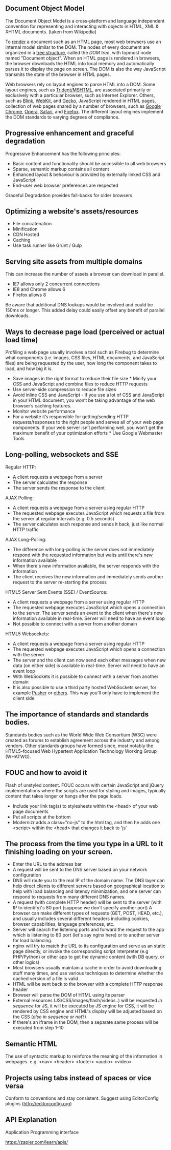 Document Object Model
------

The Document Object Model is a cross-platform and language independent convention for representing and interacting with objects in HTML, XML &amp; XHTML documents. (taken from Wikipedia)

To <a href="http://en.wikipedia.org/wiki/Web_browser_engine">render</a> a document such as an HTML page, most web browsers use an internal model similar to the DOM. The nodes of every document are organized in a <a href="http://en.wikipedia.org/wiki/Tree_structure">tree structure</a>, called the <i>DOM tree</i>, with topmost node named "Document object". When an HTML page is rendered in browsers, the browser downloads the HTML into local memory and automatically parses it to display the page on screen. The DOM is also the way JavaScript transmits the state of the browser in HTML pages.</p> <p>Web browsers rely on layout engines to parse HTML into a DOM. Some layout engines, such as <a href="http://en.wikipedia.org/wiki/Trident_(layout_engine)">Trident/MSHTML</a>, are associated primarily or exclusively with a particular browser, such as Internet Explorer. Others, such as <a href="http://en.wikipedia.org/wiki/Blink_(layout_engine)">Blink</a>, <a href="http://en.wikipedia.org/wiki/WebKit">WebKit</a>, and <a href="http://en.wikipedia.org/wiki/Gecko_(layout_engine)">Gecko</a>, JavaScript rendered in HTML pages, collection of web pages shared by a number of browsers, such as <a href="http://en.wikipedia.org/wiki/Google_Chrome">Google Chrome</a>, <a href="http://en.wikipedia.org/wiki/Opera_(web_browser)">Opera</a>, <a href="http://en.wikipedia.org/wiki/Safari_(web_browser)">Safari</a>, and <a href="http://en.wikipedia.org/wiki/Firefox">Firefox</a>. The different layout engines implement the DOM standards to varying degrees of compliance.

Progressive enhancement and graceful degradation
------

Progressive Enhancement has the following principles:

*  Basic content and functionality should be accessible to all web browsers
*  Sparse, semantic markup contains all content  
*  Enhanced layout &amp; behaviour is provided by externally linked CSS and JavaScript  
*  End-user web browser preferences are respected 

Graceful Degradation provides fall-backs for older browsers


Optimizing a website's assets/resources
------

* File concatenation
* Minification
* CDN Hosted
* Caching
* Use task runner like Grunt / Gulp
 
Serving site assets from multiple domains
------

This can increase the number of assets a browser can download in parallel.

* IE7 allows only 2 concurrent connections
* IE8 and Chrome allows 6
* Firefox allows 8

Be aware that additional DNS lookups would be involved and could be 150ms or longer. This added delay could easily offset any benefit of parallel downloads.

Ways to decrease page load (perceived or actual load time)
------

Profiling a web page usually involves a tool such as Firebug to determine what components (i.e. images, CSS files, HTML documents, and JavaScript files) are being requested by the user, how long the component takes to load, and how big it is.

*  Save images in the right format to reduce their file size  *  Minify your CSS and JavaScript and combine files to reduce HTTP requests  
*  Use server-side compression to reduce file sizes  
*  Avoid inline CSS and JavaScript - if you use a lot of CSS and JavaScript in your HTML document, you won’t be taking advantage of the web browser’s caching features.  
*  Monitor website performance  
*  For a website it’s responsible for getting/sending HTTP requests/responses to the right people and serves all of your web page components. If your web server isn’t performing well, you won’t get the maximum benefit of your optimization efforts  *  Use Google Webmaster Tools 

Long-polling, websockets and SSE
------

Regular HTTP: 

*  A client requests a webpage from a server  
*  The server calculates the response  
*  The server sends the response to the client 

AJAX Polling:

* A client requests a webpage from a server using regular HTTP  
* The requested webpage executes JavaScript which requests a file from the server at regular intervals (e.g. 0.5 seconds)  
* The server calculates each response and sends it back, just like normal HTTP traffic

AJAX Long-Polling:

*  The difference with long-polling is the server does not immediately respond with the requested information but waits until there's <em>new</em> information available  
*  When there's new information available, the server responds with the information  
*  The client receives the new information and immediately sends another request to the server re-starting the process 

HTML5 Server Sent Events (SSE) / EventSource:

* A client requests a webpage from a server using regular HTTP  
* The requested webpage executes JavaScript which opens a connection to the server. The server sends an event to the client when there's new information available in real-time. Server will need to have an event loop  
* Not possible to connect with a server from another domain

HTML5 Websockets:

* A client requests a webpage from a server using regular HTTP  
* The requested webpage executes JavaScript which opens a connection with the server  
* The server and the client can now send each other messages when new data (on either side) is available in real-time. Server will need to have an event loop  <li>With WebSockets it is possible to connect with a server from another domain  
* It is also possible to use a third party hosted WebSockets server, for example <a href="http://pusher.com/">Pusher</a> or <a href="http://www.leggetter.co.uk/real-time-web-technologies-guide">others</a>. This way you'll only have to implement the client side 

The importance of standards and standards bodies.
------

Standards bodies such as the World Wide Web Consortium (W3C) were created as forums to establish agreement across the industry and among vendors. Other standards groups have formed since, most notably the HTML5-focused Web Hypertext Application Technology Working Group (WHATWG).

FOUC and how to avoid it
------

Flash of unstyled content. FOUC occurs with certain JavaScript and jQuery implementations where the scripts are used for styling and images, typically content that takes longer or hangs after the page loads.

* Include your link tag(s) to stylesheets within the &lt;head&gt; of your web page documents  
* Put all scripts at the bottom  
* Modernizr adds a class="no-js" to the html tag, and then he adds one &lt;script&gt; within the &lt;head&gt; that changes it back to 'js'&nbsp;

The process from the time you type in a URL to it finishing loading on your screen.
------

* Enter the URL to the address bar  
* A request will be sent to the DNS server based on your network configuration  
* DNS will route you to the real IP of the domain name. The DNS layer can help direct clients to different servers based on geographical location to help with load balancing and latency minimization, and one server can respond to requests from many different DNS names.  
* A request (with complete HTTP header) will be sent to the server (with IP to identify)'s 80 port (suppose we don't specify another port) A browser can make different types of requests (GET, POST, HEAD, etc.), and usually includes several different headers including cookies, browser capabilities, language preferences, etc.  
* Server will search the listening ports and forward the request to the app which is listening to 80 port (let's say nginx here) or to another server for load balancing.  <li>nginx will try to match the URL to its configuration and serve as an static page directly, or invoke the corresponding script interpreter (e.g PHP/Python) or other app to get the dynamic content (with DB query, or other logics)  
* Most browsers usually maintain a cache in order to avoid downloading stuff many times, and use various techniques to determine whether the cached version of a file is valid.  
* HTML will be sent back to the browser with a complete HTTP response header  
* Browser will parse the DOM of HTML using its parser  
* External resources (JS/CSS/images/flash/videos..) will be requested <em>in sequence </em>for JS, it will be executed by JS engine for CSS, it will be rendered by CSS engine and HTML's display will be adjusted based on the CSS (<em>also in sequence or not</em>?)  
* If there's an iframe in the DOM, then a separate same process will be executed from step 1-10
 
Semantic HTML
------

The use of syntactic markup to reinforce the meaning of the information in webpages. e.g. &lt;nav&gt; &lt;header&gt; &lt;footer&gt; &lt;audio&gt; &lt;video&gt;


Projects using tabs instead of spaces or vice versa
------

Conform to conventions and stay consistent. Suggest using EditorConfig plugins (<a href="http://editorconfig.org">http://editorconfig.org</a>) 


API Explanation
------

Application Programming interface
<p><a title="https://zapier.com/learn/apis/" href="https://zapier.com/learn/apis/">https://zapier.com/learn/apis/</a></p>
